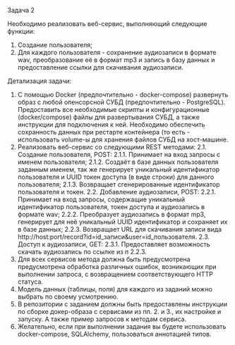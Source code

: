 Задача 2

Необходимо реализовать веб-сервис, выполняющий следующие функции:
1.	Создание пользователя;
2.	Для каждого пользователя - сохранение аудиозаписи в формате wav, преобразование её в формат mp3 
и запись в базу данных и предоставление ссылки для скачивания аудиозаписи.

Детализация задачи:

1.	С помощью Docker (предпочтительно - docker-compose) развернуть образ с любой опенсорсной СУБД (предпочтительно - PostgreSQL). Предоставить все необходимые скрипты и конфигурационные (docker/compose) файлы для развертывания СУБД, а также инструкции для подключения к ней. Необходимо обеспечить сохранность данных при рестарте контейнера (то есть - использовать volume-ы для хранения файлов СУБД на хост-машине.
   2.	Реализовать веб-сервис со следующими REST методами:
   2.1.	Создание пользователя, POST:
   2.1.1.	Принимает на вход запросы с именем пользователя;
   2.1.2.	Создаёт в базе данных пользователя заданным именем,
   так же генерирует уникальный идентификатор пользователя и UUID токен доступа (в виде строки)
для данного пользователя;
   2.1.3.	Возвращает сгенерированные идентификатор пользователя и токен.
   2.2.	Добавление аудиозаписи, POST:
   2.2.1.	Принимает на вход запросы, содержащие уникальный идентификатор пользователя,
токен доступа и аудиозапись в формате wav;
   2.2.2.	Преобразует аудиозапись в формат mp3, генерирует для неё уникальный UUID идентификатор 
и сохраняет их в базе данных;
   2.2.3.	Возвращает URL для скачивания записи вида
http://host:port/record?id=id_записи&user=id_пользователя.
   2.3.	Доступ к аудиозаписи, GET:
   2.3.1.	Предоставляет возможность скачать аудиозапись по ссылке из п 2.2.3.
3.	Для всех сервисов метода должна быть предусмотрена предусмотрена обработка различных ошибок,
возникающих при выполнении запроса, с возвращением соответствующего HTTP статуса.
4.	Модель данных (таблицы, поля) для каждого из заданий можно выбрать по своему усмотрению.
5.	В репозитории с заданием должны быть предоставлены инструкции по сборке докер-образа с сервисами из пп. 2. и 3., их настройке и запуску. 
А также пример запросов к методам сервиса.
6.	Желательно, если при выполнении задания вы будете использовать docker-compose, SQLAlchemy,  пользоваться аннотацией типов.
